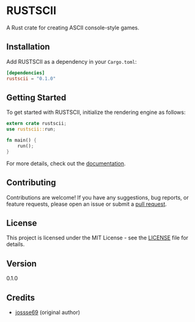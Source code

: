 # RUSTSCII

A Rust crate for creating ASCII console-style games.

## Installation

Add RUSTSCII as a dependency in your `Cargo.toml`:

```toml
[dependencies]
rustscii = "0.1.0"
```

## Getting Started
To get started with RUSTSCII, initialize the rendering engine as follows:
```rust
extern crate rustscii;
use rustscii::run;

fn main() {
    run();
}
```

For more details, check out the [documentation](https://docs.rs/rustscii/0.1.0/rustscii/).

## Contributing
Contributions are welcome! If you have any suggestions, bug reports, or feature requests, please open an issue or submit a [pull request](https://).

## License
This project is licensed under the MIT License - see the [LICENSE](https://github.com/jossse69/rustscii/blob/master/LICENSE) file for details.

## Version
0.1.0

## Credits
- [jossse69](https://github.com/jossse69) (original author)
